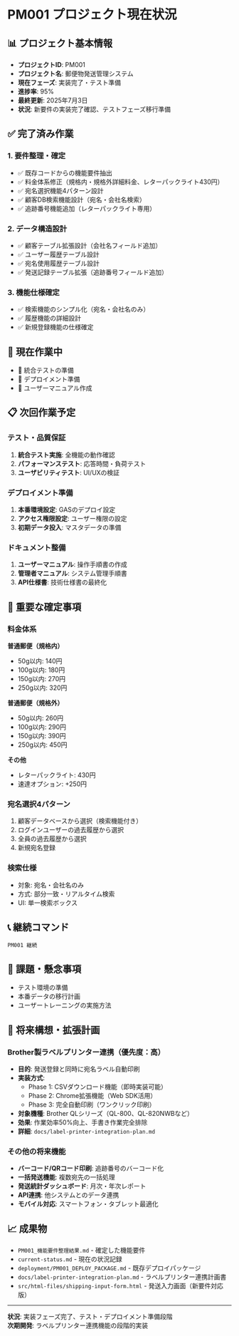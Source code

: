 # PM001 プロジェクト現在状況

## 📊 プロジェクト基本情報
- **プロジェクトID**: PM001
- **プロジェクト名**: 郵便物発送管理システム
- **現在フェーズ**: 実装完了・テスト準備
- **進捗率**: 95%
- **最終更新**: 2025年7月3日
- **状況**: 新要件の実装完了確認、テストフェーズ移行準備

## ✅ 完了済み作業

### 1. 要件整理・確定
- ✅ 既存コードからの機能要件抽出
- ✅ 料金体系修正（規格内・規格外詳細料金、レターパックライト430円）
- ✅ 宛名選択機能4パターン設計
- ✅ 顧客DB検索機能設計（宛名・会社名検索）
- ✅ 追跡番号機能追加（レターパックライト専用）

### 2. データ構造設計
- ✅ 顧客テーブル拡張設計（会社名フィールド追加）
- ✅ ユーザー履歴テーブル設計
- ✅ 宛名使用履歴テーブル設計
- ✅ 発送記録テーブル拡張（追跡番号フィールド追加）

### 3. 機能仕様確定
- ✅ 検索機能のシンプル化（宛名・会社名のみ）
- ✅ 履歴機能の詳細設計
- ✅ 新規登録機能の仕様確定

## 🔄 現在作業中
- 🔄 統合テストの準備
- 🔄 デプロイメント準備
- 🔄 ユーザーマニュアル作成

## 📋 次回作業予定

### テスト・品質保証
1. **統合テスト実施**: 全機能の動作確認
2. **パフォーマンステスト**: 応答時間・負荷テスト
3. **ユーザビリティテスト**: UI/UXの検証

### デプロイメント準備
1. **本番環境設定**: GASのデプロイ設定
2. **アクセス権限設定**: ユーザー権限の設定
3. **初期データ投入**: マスタデータの準備

### ドキュメント整備
1. **ユーザーマニュアル**: 操作手順書の作成
2. **管理者マニュアル**: システム管理手順書
3. **API仕様書**: 技術仕様書の最終化

## 🎯 重要な確定事項

### 料金体系
**普通郵便（規格内）**
- 50g以内: 140円
- 100g以内: 180円
- 150g以内: 270円
- 250g以内: 320円

**普通郵便（規格外）**
- 50g以内: 260円
- 100g以内: 290円
- 150g以内: 390円
- 250g以内: 450円

**その他**
- レターパックライト: 430円
- 速達オプション: +250円

### 宛名選択4パターン
1. 顧客データベースから選択（検索機能付き）
2. ログインユーザーの過去履歴から選択
3. 全員の過去履歴から選択
4. 新規宛名登録

### 検索仕様
- 対象: 宛名・会社名のみ
- 方式: 部分一致・リアルタイム検索
- UI: 単一検索ボックス

## 📞 継続コマンド
```
PM001 継続
```

## 🚨 課題・懸念事項
- テスト環境の準備
- 本番データの移行計画
- ユーザートレーニングの実施方法

## 🚀 将来構想・拡張計画

### Brother製ラベルプリンター連携（優先度：高）
- **目的**: 発送登録と同時に宛名ラベル自動印刷
- **実装方式**: 
  - Phase 1: CSVダウンロード機能（即時実装可能）
  - Phase 2: Chrome拡張機能（Web SDK活用）
  - Phase 3: 完全自動印刷（ワンクリック印刷）
- **対象機種**: Brother QLシリーズ（QL-800、QL-820NWBなど）
- **効果**: 作業効率50%向上、手書き作業完全排除
- **詳細**: `docs/label-printer-integration-plan.md`

### その他の将来機能
- **バーコード/QRコード印刷**: 追跡番号のバーコード化
- **一括発送機能**: 複数宛先の一括処理
- **発送統計ダッシュボード**: 月次・年次レポート
- **API連携**: 他システムとのデータ連携
- **モバイル対応**: スマートフォン・タブレット最適化

## 📈 成果物
- `PM001_機能要件整理結果.md` - 確定した機能要件
- `current-status.md` - 現在の状況記録
- `deployment/PM001_DEPLOY_PACKAGE.md` - 既存デプロイパッケージ
- `docs/label-printer-integration-plan.md` - ラベルプリンター連携計画書
- `src/html-files/shipping-input-form.html` - 発送入力画面（新要件対応版）

---

**状況**: 実装フェーズ完了、テスト・デプロイメント準備段階  
**次期開発**: ラベルプリンター連携機能の段階的実装